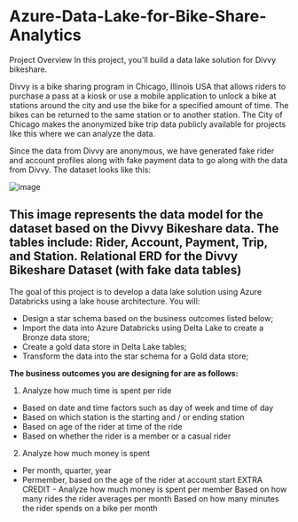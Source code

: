 # Azure-Data-Lake-for-Bike-Share-Analytics

Project Overview
In this project, you'll build a data lake solution for Divvy bikeshare.

Divvy is a bike sharing program in Chicago, Illinois USA that allows riders to purchase a pass at a kiosk or use a mobile application to unlock a bike at stations around the city and use the bike for a specified amount of time. The bikes can be returned to the same station or to another station. The City of Chicago makes the anonymized bike trip data publicly available for projects like this where we can analyze the data.

Since the data from Divvy are anonymous, we have generated fake rider and account profiles along with fake payment data to go along with the data from Divvy. The dataset looks like this:

![image](https://github.com/HauntedHecarim/Azure-Data-Lake-for-Bike-Share-Analytics/assets/10834793/d8df0e7d-3960-4d68-af0b-6f1cbc6518b8)

This image represents the data model for the dataset based on the Divvy Bikeshare data. The tables include: Rider, Account, Payment, Trip, and Station.
Relational ERD for the Divvy Bikeshare Dataset (with fake data tables)
---

The goal of this project is to develop a data lake solution using Azure Databricks using a lake house architecture. You will:
-    Design a star schema based on the business outcomes listed below;
-    Import the data into Azure Databricks using Delta Lake to create a Bronze data store;
-    Create a gold data store in Delta Lake tables;
-    Transform the data into the star schema for a Gold data store;
  
**The business outcomes you are designing for are as follows:**
1. Analyze how much time is spent per ride
-    Based on date and time factors such as day of week and time of day
-    Based on which station is the starting and / or ending station
-    Based on age of the rider at time of the ride
-    Based on whether the rider is a member or a casual rider
2. Analyze how much money is spent
-    Per month, quarter, year
-    Permember, based on the age of the rider at account start
    EXTRA CREDIT - Analyze how much money is spent per member
    Based on how many rides the rider averages per month
    Based on how many minutes the rider spends on a bike per month
